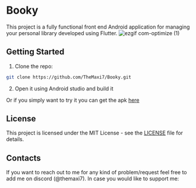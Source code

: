 # Booky

This project is a fully functional front end Android application for managing your personal library developed using Flutter.
![ezgif com-optimize (1)](https://github.com/TheMaxi7/Booky/assets/102146744/117e7552-c18c-4697-9c46-cffcfda451f9)


## Getting Started

1. Clone the repo:
```bash 
git clone https://github.com/TheMaxi7/Booky.git
```
2. Open it using Android studio and build it

Or if you simply want to try it you can get the apk [here](https://github.com/TheMaxi7/Booky/releases/tag/1.0)

## License

This project is licensed under the MIT License - see the [LICENSE](https://github.com/TheMaxi7/Booky/blob/main/LICENSE) file for details.

## Contacts

If you want to reach out to me for any kind of problem/request feel free to add me on discord (@themaxi7).
In case you would like to support me:

